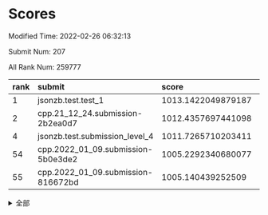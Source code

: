 # Scores

Modified Time: 2022-02-26 06:32:13

Submit Num: 207

All Rank Num: 259777

| rank |               submit               |       score        |       sigma        | pk_num |
| :--- | :--------------------------------- | :----------------- | :----------------- | :----- |
| 1    | jsonzb.test.test_1                 | 1013.1422049879187 | 0.814773389262958  | 5022   |
| 2    | cpp.21_12_24.submission-2b2ea0d7   | 1012.4357697441098 | 0.7995250306944356 | 5021   |
| 4    | jsonzb.test.submission_level_4     | 1011.7265710203411 | 0.7949411108720288 | 5028   |
| 54   | cpp.2022_01_09.submission-5b0e3de2 | 1005.2292340680077 | 0.7211036841316613 | 5016   |
| 55   | cpp.2022_01_09.submission-816672bd | 1005.140439252509  | 0.7252269710135035 | 5022   |


<details>
<summary>全部</summary>

| rank |                 submit                 |       score        |       sigma        | pk_num |
| :--- | :------------------------------------- | :----------------- | :----------------- | :----- |
| 1    | jsonzb.test.test_1                     | 1013.1422049879187 | 0.814773389262958  | 5022   |
| 2    | cpp.21_12_24.submission-2b2ea0d7       | 1012.4357697441098 | 0.7995250306944356 | 5021   |
| 3    | gobigger.level_3.submission_level_3_27 | 1011.8750479773589 | 0.7683236223125803 | 5022   |
| 4    | jsonzb.test.submission_level_4         | 1011.7265710203411 | 0.7949411108720288 | 5028   |
| 5    | gobigger.level_3.submission_level_3_48 | 1011.5725652701234 | 0.7660309737622181 | 5018   |
| 6    | gobigger.level_3.submission_level_3_21 | 1011.4712245839082 | 0.7610454192978001 | 5020   |
| 7    | gobigger.level_3.submission_level_3_47 | 1011.3963892939145 | 0.7711446849382629 | 5019   |
| 8    | gobigger.level_3.submission_level_3_18 | 1011.3444103304229 | 0.7537924805332358 | 5027   |
| 9    | gobigger.level_3.submission_level_3_17 | 1011.3169163719285 | 0.7832250412769443 | 5023   |
| 10   | gobigger.level_3.submission_level_3_8  | 1011.305027364282  | 0.7682388594419611 | 5021   |
| 11   | gobigger.level_3.submission_level_3_4  | 1011.1570357852438 | 0.7815396683518839 | 5018   |
| 12   | gobigger.level_3.submission_level_3_31 | 1010.8941634991452 | 0.7647501605153718 | 5018   |
| 13   | gobigger.level_3.submission_level_3_14 | 1010.7385498877472 | 0.7591599620021298 | 5022   |
| 14   | gobigger.level_3.submission_level_3_5  | 1010.6415223912203 | 0.7642977752750034 | 5024   |
| 15   | gobigger.level_3.submission_level_3_49 | 1010.6354781634491 | 0.7702457356407179 | 5017   |
| 16   | gobigger.level_3.submission_level_3_35 | 1010.6046366931013 | 0.7721560192633127 | 5021   |
| 17   | gobigger.level_3.submission_level_3_24 | 1010.6043665359224 | 0.7700876426667036 | 5017   |
| 18   | gobigger.level_3.submission_level_3_12 | 1010.5518093161963 | 0.8208653195291246 | 5016   |
| 19   | gobigger.level_3.submission_level_3_25 | 1010.4174025139714 | 0.7761296204860539 | 5019   |
| 20   | gobigger.level_3.submission_level_3_46 | 1010.382995397333  | 0.7521273109326506 | 5018   |
| 21   | gobigger.level_3.submission_level_3_26 | 1010.3632410867966 | 0.7686038556045605 | 5019   |
| 22   | gobigger.level_3.submission_level_3_20 | 1010.3553611184935 | 0.7694689213501695 | 5023   |
| 23   | gobigger.level_3.submission_level_3_2  | 1010.3519956558274 | 0.7658433338880302 | 5017   |
| 24   | gobigger.level_3.submission_level_3_13 | 1010.2609079303074 | 0.7676639607203327 | 5021   |
| 25   | gobigger.level_3.submission_level_3_30 | 1010.1610148076537 | 0.7590358365686732 | 5025   |
| 26   | gobigger.level_3.submission_level_3_6  | 1010.1342178190479 | 0.7563881853270675 | 5022   |
| 27   | gobigger.level_3.submission_level_3_29 | 1010.1133102056838 | 0.7617036893328848 | 5018   |
| 28   | gobigger.level_3.submission_level_3_23 | 1010.0875997979495 | 0.7583264056345322 | 5020   |
| 29   | gobigger.level_3.submission_level_3_33 | 1010.0567581609636 | 0.7435519499860366 | 5017   |
| 30   | gobigger.level_3.submission_level_3_28 | 1009.9727283312661 | 0.7524325772077339 | 5023   |
| 31   | gobigger.level_3.submission_level_3_45 | 1009.9234558831229 | 0.7944789936285785 | 5025   |
| 32   | gobigger.level_3.submission_level_3_38 | 1009.8451458738676 | 0.7551812479374704 | 5022   |
| 33   | gobigger.level_3.submission_level_3_16 | 1009.8321989610873 | 0.7314642437715436 | 5017   |
| 34   | gobigger.level_3.submission_level_3_34 | 1009.8061704885338 | 0.7635751165699637 | 5016   |
| 35   | gobigger.level_3.submission_level_3_41 | 1009.7141491672061 | 0.7500788577758252 | 5017   |
| 36   | gobigger.level_3.submission_level_3_37 | 1009.66655908738   | 0.7571012955917548 | 5014   |
| 37   | gobigger.level_3.submission_level_3_3  | 1009.6384964683075 | 0.7833537080359301 | 5019   |
| 38   | gobigger.level_3.submission_level_3_39 | 1009.5321138554483 | 0.7578276013071432 | 5017   |
| 39   | gobigger.level_3.submission_level_3_1  | 1009.4872332888543 | 0.759128291079252  | 5021   |
| 40   | gobigger.level_3.submission_level_3_44 | 1009.4845360858816 | 0.761658169684949  | 5020   |
| 41   | gobigger.level_3.submission_level_3_11 | 1009.4484513947855 | 0.7522836393580801 | 5017   |
| 42   | gobigger.level_3.submission_level_3_36 | 1009.3414231905673 | 0.7674894565579237 | 5022   |
| 43   | gobigger.level_3.submission_level_3_0  | 1009.3315520066913 | 0.7604386017570235 | 5021   |
| 44   | gobigger.level_3.submission_level_3_10 | 1009.2964094617003 | 0.7579022022790549 | 5019   |
| 45   | gobigger.level_3.submission_level_3_43 | 1009.2402940057292 | 0.7585252871676168 | 5021   |
| 46   | gobigger.level_3.submission_level_3_22 | 1009.0959593347449 | 0.7584822985102544 | 5022   |
| 47   | gobigger.level_3.submission_level_3_32 | 1008.8823898517277 | 0.7394104228609891 | 5020   |
| 48   | gobigger.level_3.submission_level_3_40 | 1008.8777915541306 | 0.7572722060311315 | 5015   |
| 49   | gobigger.level_3.submission_level_3_15 | 1008.5470980503683 | 0.764880634487653  | 5025   |
| 50   | gobigger.level_3.submission_level_3_19 | 1008.4431344345675 | 0.7481087362316028 | 5018   |
| 51   | gobigger.level_3.submission_level_3_42 | 1008.3599905230643 | 0.7450178168183647 | 5022   |
| 52   | gobigger.level_3.submission_level_3_9  | 1008.1413813869567 | 0.7492296668058184 | 5019   |
| 53   | gobigger.level_3.submission_level_3_7  | 1008.140013523608  | 0.7437050518960266 | 5024   |
| 54   | cpp.2022_01_09.submission-5b0e3de2     | 1005.2292340680077 | 0.7211036841316613 | 5016   |
| 55   | cpp.2022_01_09.submission-816672bd     | 1005.140439252509  | 0.7252269710135035 | 5022   |
| 56   | gobigger.level_1.submission_level_1_1  | 1004.9304374238127 | 0.7363397440867744 | 5016   |
| 57   | gobigger.level_1.submission_level_1_4  | 1004.8308136452127 | 0.7182374988324854 | 5014   |
| 58   | gobigger.level_1.submission_level_1_46 | 1004.8277651340028 | 0.7135827779965079 | 5017   |
| 59   | gobigger.level_1.submission_level_1_7  | 1004.4781705262795 | 0.7178145951052918 | 5020   |
| 60   | gobigger.level_1.submission_level_1_37 | 1004.3493630959719 | 0.7096518244660187 | 5016   |
| 61   | gobigger.level_1.submission_level_1_26 | 1004.3034475229024 | 0.727589977598748  | 5019   |
| 62   | gobigger.level_1.submission_level_1_45 | 1004.2367113297748 | 0.7179967653637036 | 5017   |
| 63   | gobigger.level_1.submission_level_1_35 | 1004.0809967372418 | 0.721003710503019  | 5019   |
| 64   | gobigger.level_1.submission_level_1_38 | 1003.9173397074    | 0.7033856145487508 | 5021   |
| 65   | gobigger.level_1.submission_level_1_17 | 1003.853766077167  | 0.7095604356365011 | 5024   |
| 66   | gobigger.level_1.submission_level_1_5  | 1003.8153587056232 | 0.7213584351878979 | 5019   |
| 67   | gobigger.level_1.submission_level_1_27 | 1003.8127761044053 | 0.7182105730619306 | 5016   |
| 68   | gobigger.level_1.submission_level_1_13 | 1003.714757070871  | 0.7079462131698234 | 5019   |
| 69   | gobigger.level_1.submission_level_1_33 | 1003.6859648872096 | 0.7215864277696287 | 5016   |
| 70   | gobigger.level_1.submission_level_1_30 | 1003.5230198704343 | 0.7122848322173972 | 5016   |
| 71   | gobigger.level_1.submission_level_1_2  | 1003.4573984243978 | 0.723086016754727  | 5016   |
| 72   | gobigger.level_1.submission_level_1_14 | 1003.4165600107237 | 0.7196285205622336 | 5024   |
| 73   | gobigger.level_1.submission_level_1_22 | 1003.3658285195387 | 0.7258475506787475 | 5019   |
| 74   | gobigger.level_1.submission_level_1_16 | 1003.2777841452992 | 0.7228826873940548 | 5020   |
| 75   | gobigger.level_1.submission_level_1_49 | 1003.2767304872501 | 0.7098878911608015 | 5020   |
| 76   | gobigger.level_1.submission_level_1_31 | 1003.2410286498337 | 0.711133020818427  | 5020   |
| 77   | gobigger.level_1.submission_level_1_18 | 1003.2279146407012 | 0.7180332242467383 | 5016   |
| 78   | gobigger.level_1.submission_level_1_0  | 1003.1782927102037 | 0.7125706731487415 | 5020   |
| 79   | gobigger.level_1.submission_level_1_48 | 1003.0799297447101 | 0.7179718710732045 | 5021   |
| 80   | gobigger.level_1.submission_level_1_6  | 1003.0551985192641 | 0.7244119259746061 | 5020   |
| 81   | gobigger.level_1.submission_level_1_25 | 1003.0411806403129 | 0.7181903663725213 | 5021   |
| 82   | gobigger.level_1.submission_level_1_34 | 1002.9778201100395 | 0.7194577590658645 | 5022   |
| 83   | gobigger.level_1.submission_level_1_21 | 1002.9612294920348 | 0.7184503399213737 | 5022   |
| 84   | gobigger.level_1.submission_level_1_24 | 1002.9046030526013 | 0.7058917062641012 | 5016   |
| 85   | gobigger.level_1.submission_level_1_29 | 1002.8419998502518 | 0.7089731372474338 | 5017   |
| 86   | gobigger.level_1.submission_level_1_23 | 1002.8117351919863 | 0.728162535158218  | 5017   |
| 87   | gobigger.level_1.submission_level_1_19 | 1002.7685266788417 | 0.7209988075402197 | 5020   |
| 88   | gobigger.level_1.submission_level_1_42 | 1002.7647496790163 | 0.7220721311836699 | 5014   |
| 89   | gobigger.level_1.submission_level_1_10 | 1002.7372863163657 | 0.7062347238774267 | 5011   |
| 90   | gobigger.level_1.submission_level_1_11 | 1002.7062695736231 | 0.7107735761158686 | 5018   |
| 91   | gobigger.level_1.submission_level_1_32 | 1002.667754932236  | 0.7069208969383113 | 5017   |
| 92   | gobigger.level_1.submission_level_1_8  | 1002.6192011700596 | 0.7181097705535693 | 5018   |
| 93   | gobigger.level_1.submission_level_1_15 | 1002.5729268886105 | 0.7161624816377509 | 5019   |
| 94   | gobigger.level_1.submission_level_1_3  | 1002.5050489737746 | 0.7265135022797412 | 5016   |
| 95   | gobigger.level_1.submission_level_1_41 | 1002.5004545848171 | 0.7135429152961091 | 5024   |
| 96   | gobigger.level_1.submission_level_1_43 | 1002.4352004232309 | 0.7150462034918107 | 5017   |
| 97   | gobigger.level_1.submission_level_1_40 | 1002.3750330984798 | 0.7224127831259116 | 5016   |
| 98   | gobigger.level_1.submission_level_1_36 | 1002.2886966726486 | 0.7291082717467091 | 5028   |
| 99   | gobigger.level_1.submission_level_1_47 | 1002.2376937404908 | 0.7256146939653974 | 5022   |
| 100  | gobigger.level_1.submission_level_1_44 | 1002.2045303966743 | 0.7140252351547517 | 5014   |
| 101  | gobigger.level_1.submission_level_1_12 | 1002.1938399076803 | 0.7113649445605533 | 5020   |
| 102  | gobigger.level_1.submission_level_1_39 | 1002.0691896940963 | 0.7178982025269047 | 5023   |
| 103  | gobigger.level_1.submission_level_1_9  | 1002.065648835988  | 0.7187718969149738 | 5016   |
| 104  | gobigger.level_1.submission_level_1_20 | 1001.6439180785335 | 0.7195289403298554 | 5020   |
| 105  | gobigger.level_1.submission_level_1_28 | 1001.6363155149991 | 0.713154344510753  | 5017   |
| 106  | gobigger.random.submission_random_45   | 997.2958091432115  | 0.6925741068574424 | 5011   |
| 107  | gobigger.random.submission_random_8    | 996.9896470493925  | 0.7151670463420731 | 5019   |
| 108  | gobigger.random.submission_random_28   | 996.9015499631521  | 0.7075500803708982 | 5022   |
| 109  | gobigger.random.submission_random_12   | 996.8175631220232  | 0.69974260427367   | 5022   |
| 110  | gobigger.random.submission_random_10   | 996.8093703778787  | 0.7094011192188021 | 5021   |
| 111  | gobigger.random.submission_random_19   | 996.6463023149405  | 0.7083308528033947 | 5019   |
| 112  | gobigger.random.submission_random_38   | 996.6036209016165  | 0.7043637225661875 | 5018   |
| 113  | gobigger.random.submission_random_35   | 996.5282646014574  | 0.7119941912940775 | 5017   |
| 114  | gobigger.random.submission_random_33   | 996.5050766860492  | 0.7026531437919673 | 5025   |
| 115  | gobigger.random.submission_random_37   | 996.4810699688948  | 0.7123034003275048 | 5024   |
| 116  | gobigger.random.submission_random_18   | 996.4620205355343  | 0.7059671727951822 | 5022   |
| 117  | gobigger.random.submission_random_2    | 996.2590830129832  | 0.729009501606206  | 5017   |
| 118  | gobigger.random.submission_random_11   | 996.2253458490611  | 0.699718564994816  | 5022   |
| 119  | gobigger.random.submission_random_39   | 996.2206024065833  | 0.7125214570256789 | 5019   |
| 120  | gobigger.random.submission_random_26   | 996.2157933021921  | 0.7063439179962148 | 5018   |
| 121  | gobigger.random.submission_random_44   | 996.1749920699046  | 0.7001595800904802 | 5020   |
| 122  | gobigger.random.submission_random_20   | 996.1712327084196  | 0.7151785764685147 | 5023   |
| 123  | gobigger.random.submission_random_40   | 996.1493059046937  | 0.711649921177877  | 5020   |
| 124  | gobigger.random.submission_random_43   | 996.1394539319523  | 0.703145801022104  | 5024   |
| 125  | gobigger.random.submission_random_42   | 996.096543609161   | 0.7125595908357545 | 5014   |
| 126  | gobigger.random.submission_random_1    | 996.078513868505   | 0.6987682962697273 | 5018   |
| 127  | gobigger.random.submission_random_30   | 996.059433715289   | 0.7163663499289261 | 5023   |
| 128  | gobigger.random.submission_random_31   | 995.8474980433766  | 0.7064809272334565 | 5023   |
| 129  | gobigger.random.submission_random_34   | 995.7508913846847  | 0.7218424809661    | 5020   |
| 130  | gobigger.random.submission_random_32   | 995.7488010634594  | 0.7002272621563149 | 5023   |
| 131  | gobigger.random.submission_random_21   | 995.7324019993748  | 0.7007805328443363 | 5022   |
| 132  | gobigger.random.submission_random_47   | 995.7032060979882  | 0.7168807526641208 | 5015   |
| 133  | gobigger.random.submission_random_22   | 995.6405609477787  | 0.7169355178544142 | 5015   |
| 134  | gobigger.random.submission_random_14   | 995.6029080180505  | 0.7172172089104786 | 5018   |
| 135  | gobigger.random.submission_random_23   | 995.548669284857   | 0.7144155189777294 | 5022   |
| 136  | gobigger.random.submission_random_24   | 995.5160020413988  | 0.7075214313734516 | 5019   |
| 137  | gobigger.random.submission_random_41   | 995.5140883819709  | 0.7118167916726511 | 5024   |
| 138  | gobigger.random.submission_random_29   | 995.5134090331832  | 0.7088039113954678 | 5018   |
| 139  | gobigger.random.submission_random_25   | 995.4885496028792  | 0.7195982179878361 | 5018   |
| 140  | gobigger.random.submission_random_3    | 995.4113704044205  | 0.708280250410817  | 5022   |
| 141  | gobigger.random.submission_random_27   | 995.4035587827101  | 0.7114484369795162 | 5020   |
| 142  | gobigger.random.submission_random_48   | 995.3999307128389  | 0.7116205105621447 | 5021   |
| 143  | gobigger.random.submission_random_7    | 995.3845495804586  | 0.713144318388599  | 5017   |
| 144  | gobigger.random.submission_random_17   | 995.2856982429329  | 0.7185535002496736 | 5023   |
| 145  | gobigger.random.submission_random_13   | 995.2447323280725  | 0.7191517910400461 | 5018   |
| 146  | gobigger.random.submission_random_36   | 995.2391763026     | 0.7075525951820267 | 5018   |
| 147  | gobigger.random.submission_random_49   | 995.1909580909279  | 0.705760820973396  | 5022   |
| 148  | gobigger.random.submission_random_0    | 995.1184963432027  | 0.7120692014791369 | 5016   |
| 149  | gobigger.random.submission_random_9    | 995.1050158370335  | 0.7228045367572993 | 5025   |
| 150  | gobigger.level_2.submission_level_2_29 | 995.0703208711648  | 0.721306851405981  | 5019   |
| 151  | gobigger.random.submission_random_6    | 995.0625656941088  | 0.7277719030870637 | 5020   |
| 152  | gobigger.random.submission_random_4    | 995.0510925512716  | 0.6999728417107094 | 5018   |
| 153  | gobigger.random.submission_random_16   | 995.0447210144453  | 0.7150433745565884 | 5018   |
| 154  | gobigger.random.submission_random_5    | 994.7797191849676  | 0.7101711584703008 | 5020   |
| 155  | gobigger.random.submission_random_15   | 994.6629046432876  | 0.7054350421601929 | 5020   |
| 156  | gobigger.random.submission_random_46   | 994.4841278704258  | 0.7019272801027511 | 5020   |
| 157  | gobigger.level_2.submission_level_2_6  | 994.0235811364915  | 0.7292261256767596 | 5022   |
| 158  | gobigger.level_2.submission_level_2_26 | 993.9092954702556  | 0.7453169925558955 | 5019   |
| 159  | gobigger.level_2.submission_level_2_4  | 993.844269423595   | 0.7311977089715381 | 5020   |
| 160  | gobigger.level_2.submission_level_2_40 | 993.7751633303504  | 0.7361231903728501 | 5023   |
| 161  | gobigger.level_2.submission_level_2_12 | 993.769358228679   | 0.7246482436281169 | 5012   |
| 162  | gobigger.level_2.submission_level_2_2  | 993.6078275989565  | 0.7323516871405077 | 5015   |
| 163  | gobigger.level_2.submission_level_2_37 | 993.5251834809116  | 0.7245070781920423 | 5023   |
| 164  | gobigger.level_2.submission_level_2_1  | 993.45755347557    | 0.7317261458185597 | 5027   |
| 165  | gobigger.level_2.submission_level_2_44 | 993.272069660371   | 0.735302668970539  | 5019   |
| 166  | gobigger.level_2.submission_level_2_18 | 993.2177364748501  | 0.7431771195038724 | 5020   |
| 167  | gobigger.level_2.submission_level_2_28 | 993.1664075614547  | 0.74656104821173   | 5025   |
| 168  | gobigger.level_2.submission_level_2_48 | 993.1211934717306  | 0.743322984206973  | 5021   |
| 169  | gobigger.level_2.submission_level_2_36 | 993.0398949347114  | 0.7304689130821616 | 5015   |
| 170  | gobigger.level_2.submission_level_2_20 | 992.9374925320942  | 0.743913764764717  | 5020   |
| 171  | gobigger.level_2.submission_level_2_39 | 992.8190303211748  | 0.7514461227897937 | 5020   |
| 172  | gobigger.level_2.submission_level_2_17 | 992.8066181692286  | 0.7398496753863245 | 5024   |
| 173  | gobigger.level_2.submission_level_2_34 | 992.5897838248762  | 0.7334643285199031 | 5021   |
| 174  | gobigger.level_2.submission_level_2_5  | 992.5601919248704  | 0.7410111309001841 | 5021   |
| 175  | gobigger.level_2.submission_level_2_10 | 992.5403273260588  | 0.7300498432794632 | 5023   |
| 176  | gobigger.level_2.submission_level_2_30 | 992.4187523014056  | 0.7424248673790027 | 5024   |
| 177  | gobigger.level_2.submission_level_2_11 | 992.2380101326187  | 0.7642788081620706 | 5024   |
| 178  | gobigger.level_2.submission_level_2_7  | 992.2132020193989  | 0.7374970558727694 | 5022   |
| 179  | gobigger.level_2.submission_level_2_9  | 992.1606228356369  | 0.7362806647693455 | 5022   |
| 180  | gobigger.level_2.submission_level_2_23 | 992.1529042321847  | 0.7312337015868613 | 5024   |
| 181  | gobigger.level_2.submission_level_2_32 | 992.108312167967   | 0.7524505063225231 | 5018   |
| 182  | gobigger.level_2.submission_level_2_35 | 992.1031569270807  | 0.7420592180026289 | 5024   |
| 183  | gobigger.level_2.submission_level_2_24 | 992.0824339129832  | 0.7470217560949212 | 5023   |
| 184  | gobigger.level_2.submission_level_2_14 | 992.0440650896038  | 0.7412186649406582 | 5019   |
| 185  | gobigger.level_2.submission_level_2_38 | 992.0180706365487  | 0.742690458877967  | 5022   |
| 186  | gobigger.level_2.submission_level_2_3  | 991.960589842605   | 0.7519393741996968 | 5019   |
| 187  | gobigger.level_2.submission_level_2_31 | 991.9228319600969  | 0.7461380469235842 | 5017   |
| 188  | gobigger.level_2.submission_level_2_0  | 991.8957687862511  | 0.7573211587899663 | 5021   |
| 189  | gobigger.level_2.submission_level_2_43 | 991.8938853242379  | 0.7664079043204082 | 5020   |
| 190  | gobigger.level_2.submission_level_2_49 | 991.8932715656897  | 0.7483130909444821 | 5019   |
| 191  | gobigger.level_2.submission_level_2_45 | 991.8636504086182  | 0.7315862473908877 | 5024   |
| 192  | gobigger.level_2.submission_level_2_8  | 991.8127503151815  | 0.7280460073244196 | 5021   |
| 193  | gobigger.level_2.submission_level_2_22 | 991.8044734988797  | 0.7416162429028186 | 5020   |
| 194  | gobigger.level_2.submission_level_2_46 | 991.6308139351867  | 0.7406657683416541 | 5019   |
| 195  | gobigger.level_2.submission_level_2_42 | 991.6268175704517  | 0.7533549920658824 | 5025   |
| 196  | gobigger.level_2.submission_level_2_25 | 991.5415968697376  | 0.7526487949509322 | 5022   |
| 197  | gobigger.level_2.submission_level_2_21 | 991.3686263845502  | 0.7473103395048581 | 5020   |
| 198  | gobigger.level_2.submission_level_2_33 | 991.2837548420518  | 0.7286959557202477 | 5023   |
| 199  | gobigger.level_2.submission_level_2_41 | 991.2309591382718  | 0.7281386979926693 | 5025   |
| 200  | gobigger.level_2.submission_level_2_27 | 991.2062561784008  | 0.7447913855959859 | 5015   |
| 201  | gobigger.level_2.submission_level_2_19 | 991.1082893275398  | 0.7595407547224364 | 5022   |
| 202  | gobigger.level_2.submission_level_2_13 | 990.8163798003752  | 0.764060042361315  | 5019   |
| 203  | gobigger.level_2.submission_level_2_16 | 990.5440212508807  | 0.7606769201018865 | 5018   |
| 204  | gobigger.level_2.submission_level_2_47 | 990.4778432036662  | 0.7778035594896012 | 5019   |
| 205  | gobigger.level_2.submission_level_2_15 | 990.2787491613042  | 0.7618080009127766 | 5024   |
| 206  | gobigger.none.submission_none_1        | 978.2036874105099  | 1.3613657163909412 | 5019   |
| 207  | gobigger.none.submission_none_0        | 976.7905087697319  | 1.3644118394641114 | 5019   |

</details>